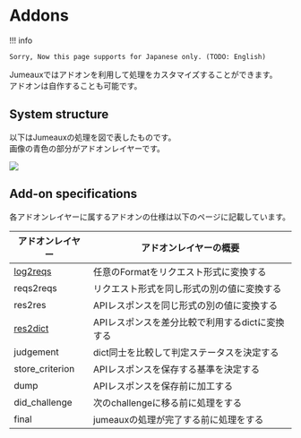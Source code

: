 Addons
======

!!! info

    Sorry, Now this page supports for Japanese only. (TODO: English)

Jumeauxではアドオンを利用して処理をカスタマイズすることができます。  
アドオンは自作することも可能です。


System structure
----------------

以下はJumeauxの処理を図で表したものです。  
画像の青色の部分がアドオンレイヤーです。

[![](https://cacoo.com/diagrams/9606d6pSveEhBPoH-89A6C.png)](https://cacoo.com/diagrams/9606d6pSveEhBPoH#89A6C)

Add-on specifications
---------------------

各アドオンレイヤーに属するアドオンの仕様は以下のページに記載しています。

| アドオンレイヤー |             アドオンレイヤーの概要              |
| ---------------- | ----------------------------------------------- |
| [log2reqs]       | 任意のFormatをリクエスト形式に変換する          |
| reqs2reqs        | リクエスト形式を同し形式の別の値に変換する      |
| res2res          | APIレスポンスを同じ形式の別の値に変換する       |
| [res2dict]       | APIレスポンスを差分比較で利用するdictに変換する |
| judgement        | dict同士を比較して判定ステータスを決定する      |
| store_criterion  | APIレスポンスを保存する基準を決定する           |
| dump             | APIレスポンスを保存前に加工する                 |
| did_challenge    | 次のchallengeに移る前に処理をする               |
| final            | jumeauxの処理が完了する前に処理をする           |


[log2reqs]: /ja/addons/log2reqs
[res2dict]: /ja/addons/res2dict
[judgement]: /ja/addons/judgement
